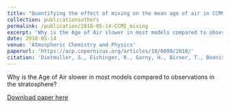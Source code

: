 ```yaml
---
title: "Quantifying the effect of mixing on the mean age of air in CCMVal-2 and CCMI-1 models"
collection: publicationsothers
permalink: /publication/2018-05-14-CCMI_mixing
excerpt: 'Why is the Age of Air slower in most models compared to observations in the stratosphere?'
date: 2018-05-14
venue: 'Atmospheric Chemistry and Physics'
paperurl: 'https://acp.copernicus.org/articles/18/6699/2018/'
citation: 'Dietmuller, S., Eichinger, R., Garny, H., Birner, T., Boenisch, H., Pitari, G., Mancini, E., Visioni, D., Stenke, A., Revell, L., Rozanov, E., Plummer, D. A., Scinocca, J., Jockel, P., Oman, L., Deushi, M., Kiyotaka, S., Kinnison, D. E., Garcia, R., Morgenstern, O., Zeng, G., Stone, K. A., and Schofield, R.: &quot;Quantifying the effect of mixing on the mean age of air in CCMVal-2 and CCMI-1 models&quot;, Atmos. Chem. Phys., 18, 6699?6720, https://doi.org/10.5194/acp-18-6699-2018, 2018.'
---
```


Why is the Age of Air slower in most models compared to observations in the stratosphere?

[Download paper here](https://acp.copernicus.org/articles/18/6699/2018/acp-18-6699-2018.pdf)